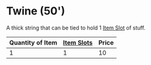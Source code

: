 # Twine (50')

A thick string that can be tied to hold 1 [Item Slot](../../../../../Player%20Characters/Derived%20Statistics/Item%20Slots.md) of stuff.

| Quantity of Item | [Item Slots](../../../../../Player%20Characters/Derived%20Statistics/Item%20Slots.md) | Price |
| ---------------- | ------------------------------------------------------------------------------------- | ----- |
| 1                | 1                                                                                     | 10    |
